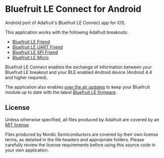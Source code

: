 Bluefruit LE Connect for Android
================================

Android port of Adafruit's Bluefruit LE Connect app for iOS.

This application works with the following Adafruit breakouts:

- [Bluefruit LE Friend](https://www.adafruit.com/product/2267)
- [Bluefruit LE UART Friend](https://www.adafruit.com/product/2479)
- [Bluefruit LE SPI Friend](https://www.adafruit.com/product/2633)
- [Bluefruit LE Micro](https://www.adafruit.com/product/2661)

Bluefruit LE Connect enables the exchange of information between your Bluefruit LE breakout and your BLE enabled Android device (Android 4.4 and higher required).  

The application also enables [over the air updates](https://learn.adafruit.com/introducing-the-adafruit-bluefruit-le-uart-friend/dfu-updates) to keep your Bluefruit module up to date with the latest [Bluefruit LE firmware](https://github.com/adafruit/Adafruit_BluefruitLE_Firmware).

## License

Unless otherwise specified, all files produced by Adafruit are covered by an [MIT license](https://github.com/adafruit/Bluefruit_LE_Connect_Android/blob/master/license.txt).  

Files produced by Nordic Semiconductors are covered by their own license terms, as detailed in the file headers and appropriate folders. Please carefully review the license requirements before using this source code in your own application.
